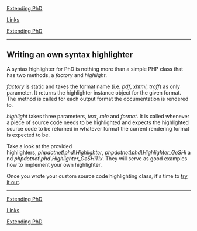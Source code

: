 [Extending PhD](phd-extension.php)

[Links](links.php)

[Extending PhD](phd-extension.php)

------

## Writing an own syntax highlighter

A syntax highlighter for PhD is nothing more than a simple PHP class that has two methods, a *factory* and *highlight*.

*factory* is static and takes the format name (i.e. *pdf*, *xhtml*, *troff*) as only parameter. It returns the highlighter instance object for the given format. The method is called for each output format the documentation is rendered to.

*highlight* takes three parameters, *text*, *role* and *format*. It is called whenever a piece of source code needs to be highlighted and expects the highlighted source code to be returned in whatever format the current rendering format is expected to be.

Take a look at the provided highlighters, *phpdotnet\phd\Highlighter*, *phpdotnet\phd\Highlighter_GeSHi* and *phpdotnet\phd\Highlighter_GeSHi11x*. They will serve as good examples how to implement your own highlighter.

Once you wrote your custom source code highlighting class, it's time to [try it out](render-custom.php#render-custom-highlighter).

------

[Extending PhD](phd-extension.php)

[Links](links.php)

[Extending PhD](phd-extension.php)